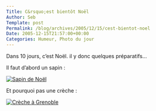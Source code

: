 ```yaml
--- 
Title: C&rsquo;est bientôt Noël
Author: Seb
Template: post
Permalink: /blog/archives/2005/12/15/cest-bientot-noel
Date: 2005-12-15T21:57:00+00:00
Categories: Humeur, Photo du jour
--- 
```


<p>Dans 10 jours, c&rsquo;est Noël. il y donc quelques préparatifs&#8230;</p>
<p>Il faut d&rsquo;abord un sapin :</p>
<p><a href="http://flickr.com/photos/z720/73921762/" title="Voir sur Flickr"><img src="http://static.flickr.com/20/73921762_65c93e306a_m.jpg" alt="Sapin de Noël"/></a></p>
<p>Et pourquoi pas une crèche :</p>
<p><a href="http://www.flickr.com/photos/z720/73920691/" title="Voir sur Flickr"><img src="http://static.flickr.com/34/73920691_82887629eb_m.jpg" alt="Crèche à Grenoble" /></a></p>

